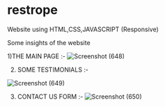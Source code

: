# restrope


Website using HTML,CSS,JAVASCRIPT (Responsive)


Some insights of the website




1)THE MAIN PAGE :-
![Screenshot (648)](https://user-images.githubusercontent.com/50981888/113065358-5af58200-91d6-11eb-9d10-a36c92d09891.png)

2) SOME TESTIMONIALS :-

![Screenshot (649)](https://user-images.githubusercontent.com/50981888/113065428-811b2200-91d6-11eb-98ed-2e5f8b443070.png)

3) CONTACT US FORM :- 
![Screenshot (650)](https://user-images.githubusercontent.com/50981888/113065456-8ed0a780-91d6-11eb-954b-c980c741c9e3.png)
